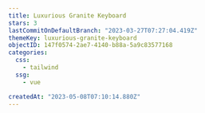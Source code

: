 ```yaml
---
title: Luxurious Granite Keyboard
stars: 3
lastCommitOnDefaultBranch: "2023-03-27T07:27:04.419Z"
themeKey: luxurious-granite-keyboard
objectID: 147f0574-2ae7-4140-b88a-5a9c83577168
categories:
  css:
    - tailwind
  ssg:
    - vue

createdAt: "2023-05-08T07:10:14.880Z"
---
```

